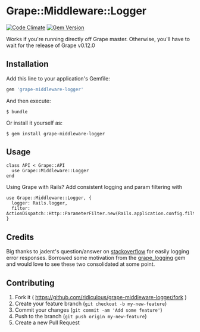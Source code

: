 # Grape::Middleware::Logger
[![Code Climate](https://codeclimate.com/github/ridiculous/grape-middleware-logger/badges/gpa.svg)](https://codeclimate.com/github/ridiculous/grape-middleware-logger) [![Gem Version](https://badge.fury.io/rb/grape-middleware-logger.svg)](http://badge.fury.io/rb/grape-middleware-logger)

Works if you're running directly off Grape master. Otherwise, you'll have to wait for the release of Grape v0.12.0

## Installation

Add this line to your application's Gemfile:

```ruby
gem 'grape-middleware-logger'
```

And then execute:

    $ bundle

Or install it yourself as:

    $ gem install grape-middleware-logger

## Usage
    
    class API < Grape::API
      use Grape::Middleware::Logger
    end
    
Using Grape with Rails? Add consistent logging and param filtering with

    use Grape::Middleware::Logger, { 
      logger: Rails.logger, 
      filter: ActionDispatch::Http::ParameterFilter.new(Rails.application.config.filter_parameters)
    }
    
## Credits

Big thanks to jadent's question/answer on [stackoverflow](http://stackoverflow.com/questions/25048163/grape-using-error-and-grapemiddleware-after-callback)
for easily logging error responses. Borrowed some motivation from the [grape_logging](https://github.com/aserafin/grape_logging) gem
and would love to see these two consolidated at some point.

## Contributing

1. Fork it ( https://github.com/ridiculous/grape-middleware-logger/fork )
2. Create your feature branch (`git checkout -b my-new-feature`)
3. Commit your changes (`git commit -am 'Add some feature'`)
4. Push to the branch (`git push origin my-new-feature`)
5. Create a new Pull Request
